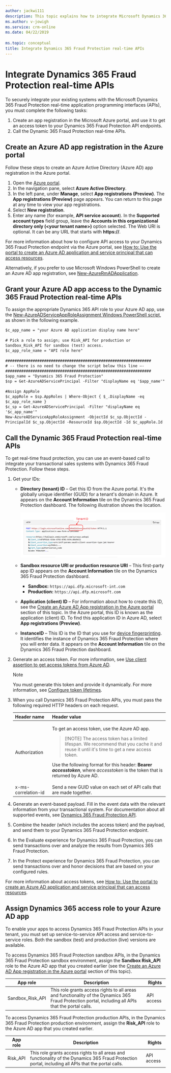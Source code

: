 ```yaml
---
author: jackwi111
description: This topic explains how to integrate Microsoft Dynamics 365 Fraud Protection real-time application programming interfaces (APIs).
ms.author: v-jowigh
ms.service: crm-online
ms.date: 04/22/2019

ms.topic: conceptual
title: Integrate Dynamics 365 Fraud Protection real-time APIs
---
```


# Integrate Dynamics 365 Fraud Protection real-time APIs

To securely integrate your existing systems with the Microsoft Dynamics 365 Fraud Protection real-time application programming interfaces (APIs), you must complete the following tasks:

1. Create an app registration in the Microsoft Azure portal, and use it to get an access token to your Dynamics 365 Fraud Protection API endpoints.
1. Call the Dynamic 365 Fraud Protection real-time APIs.

## Create an Azure AD app registration in the Azure portal

Follow these steps to create an Azure Active Directory (Azure AD) app registration in the Azure portal.

1. Open the [Azure portal](https://portal.azure.com).
1. In the navigation pane, select **Azure Active Directory**.
1. In the left pane, under **Manage**, select **App registrations (Preview)**. The **App registrations (Preview)** page appears. You can return to this page at any time to view your app registrations.
1. Select **New registration**.
1. Enter any name (for example, **API service account**). In the **Supported account types** field group, leave the **Accounts in this organizational directory only (\<your tenant name\>)** option selected. The Web URI is optional. It can be any URL that starts with **https://**.

For more information about how to configure API access to your Dynamics 365 Fraud Protection endpoint via the Azure portal, see [How to: Use the portal to create an Azure AD application and service principal that can access resources](https://docs.microsoft.com/azure/active-directory/develop/howto-create-service-principal-portal).

Alternatively, if you prefer to use Microsoft Windows PowerShell to create an Azure AD app registration, see [New-AzureRmADApplication](https://docs.microsoft.com/powershell/module/azurerm.resources/new-azurermadapplication?view=azurermps-6.13.0).

## Grant your Azure AD app access to the Dynamic 365 Fraud Protection real-time APIs

To assign the appropriate Dynamics 365 API role to your Azure AD app, use the [New-AzureADServiceAppRoleAssignment Windows PowerShell script](https://docs.microsoft.com/powershell/module/azuread/new-azureadserviceapproleassignment?view=azureadps-2.0), as shown in the following example.

```console
$c_app_name = "your Azure AD application display name here"

# Pick a role to assign; use Risk_API for production or Sandbox_Risk_API for sandbox (test) access.
$c_app_role_name = "API role here"

################################################################
# -- there is no need to change the script below this line –- 
################################################################
$app_name = "Dynamics 365 Fraud Protection"
$sp = Get-AzureADServicePrincipal -Filter "displayName eq '$app_name'"

#Assign AppRole
$c_appRole = $sp.AppRoles | Where-Object { $_.DisplayName -eq $c_app_role_name }
$c_sp = Get-AzureADServicePrincipal -Filter "displayName eq '$c_app_name'"
New-AzureADServiceAppRoleAssignment -ObjectId $c_sp.ObjectId -PrincipalId $c_sp.ObjectId -ResourceId $sp.ObjectId -Id $c_appRole.Id 
```

## Call the Dynamic 365 Fraud Protection real-time APIs

To get real-time fraud protection, you can use an event-based call to integrate your transactional sales systems with Dynamics 365 Fraud Protection. Follow these steps.

1. Get your IDs:

    - **Directory (tenant) ID** – Get this ID from the Azure portal. It's the globally unique identifier (GUID) for a tenant's domain in Azure. It appears on the **Account Information** tile on the Dynamics 365 Fraud Protection dashboard. The following illustration shows the location.

        ![Tenant ID](media/integrate-apis-images/tenantID.png)

    - **Sandbox resource URI or production resource URI** – This first-party app ID appears on the **Account Information** tile on the Dynamics 365 Fraud Protection dashboard.

        - **Sandbox:** `https://api.dfp.microsoft-int.com`
        - **Production:** `https://api.dfp.microsoft.com`

    - **Application (client) ID** – For information about how to create this ID, see the [Create an Azure AD App registration in the Azure portal](#create-an-azure-ad-app-registration-in-the-azure-portal) section of this topic. In the Azure portal, this ID is known as the application (client) ID. To find this application ID in Azure AD, select **App registrations (Preview)**.
    - **InstanceID** – This ID is the ID that you use for [device fingerprinting](https://go.microsoft.com/fwlink/?linkid=2085697). It identifies the instance of Dynamics 365 Fraud Protection where you will enter data. It appears on the **Account Information** tile on the Dynamics 365 Fraud Protection dashboard.

2. Generate an access token. For more information, see [Use client assertion to get access tokens from Azure AD](https://docs.microsoft.com/azure/architecture/multitenant-identity/client-assertion).

    > [!NOTE]
    > You must generate this token and provide it dynamically. For more information, see [Configure token lifetimes](https://docs.microsoft.com/azure/active-directory/develop/active-directory-configurable-token-lifetimes#configurable-token-lifetime-properties).

3. When you call Dynamics 365 Fraud Protection APIs, you must pass the following required HTTP headers on each request.

    <table>
    <thead>
    <tr>
    <th>Header name</th>
    <th>Header value</th>
    </tr>
    </thead>
    <tbody>
    <tr>
    <td>Authorization</td>
    <td>
    <p>To get an access token, use the Azure AD app.</p>
    <blockquote>[!NOTE] The access token has a limited lifespan. We recommend that you cache it and reuse it until it's time to get a new access token.</blockquote>
    <p>Use the following format for this header: <b>Bearer <i>accesstoken</i></b>, where <i>accesstoken</i> is the token that is returned by Azure AD.</p>
    </td>
    </tr>
    <tr>
    <td>x-ms-correlation-id</td>
    <td>Send a new GUID value on each set of API calls that are made together.</td>
    </tr>
    </tbody>
    </table>

4. Generate an event-based payload. Fill in the event data with the relevant information from your transactional system. For documentation about all supported events, see [Dynamics 365 Fraud Protection API](https://apidocs.microsoft.com/).
5. Combine the header (which includes the access token) and the payload, and send them to your Dynamics 365 Fraud Protection endpoint.
6. In the Evaluate experience for Dynamics 365 Fraud Protection, you can send transactions over and analyze the results from Dynamics 365 Fraud Protection.
7. In the Protect experience for Dynamics 365 Fraud Protection, you can send transactions over and honor decisions that are based on your configured rules.

For more information about access tokens, see [How to: Use the portal to create an Azure AD application and service principal that can access resources](https://docs.microsoft.com/azure/active-directory/develop/howto-create-service-principal-portal).

## Assign Dynamics 365 access role to your Azure AD app

To enable your apps to access Dynamics 365 Fraud Protection APIs in your tenant, you must set up service-to-service API access and service-to-service roles. Both the sandbox (test) and production (live) versions are available.

To access Dynamics 365 Fraud Protection sandbox APIs, in the Dynamics 365 Fraud Protection sandbox environment, assign the **Sandbox Risk\_API** role to the Azure AD app that you created earlier (see the [Create an Azure AD App registration in the Azure portal](#create-an-azure-ad-app-registration-in-the-azure-portal) section of this topic).

| App role | Description | Rights |
|---|---|---|
| Sandbox\_Risk\_API | This role grants access rights to all areas and functionality of the Dynamics 365 Fraud Protection portal, including all APIs that the portal calls. | API access |

To access Dynamics 365 Fraud Protection production APIs, in the Dynamics 365 Fraud Protection production environment, assign the **Risk\_API** role to the Azure AD app that you created earlier.

| App role | Description | Rights |
|---|---|---|
| Risk\_API | This role grants access rights to all areas and functionality of the Dynamics 365 Fraud Protection portal, including all APIs that the portal calls. | API access |
